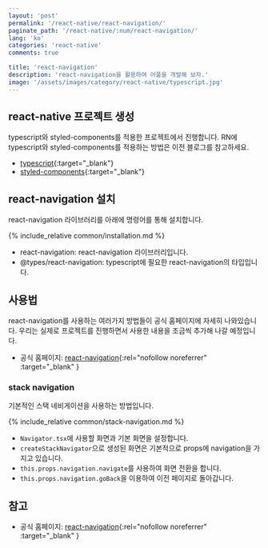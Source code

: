 ```yaml
---
layout: 'post'
permalink: '/react-native/react-navigation/'
paginate_path: '/react-native/:num/react-navigation/'
lang: 'ko'
categories: 'react-native'
comments: true

title: 'react-navigation'
description: 'react-navigation을 활용하여 어플을 개발해 보자.'
image: '/assets/images/category/react-native/typescript.jpg'
---
```



## react-native 프로젝트 생성
typescript와 styled-components를 적용한 프로젝트에서 진행합니다. RN에 typescript와 styled-components를 적용하는 방법은 이전 블로그를 참고하세요.
- [typescript]({{site.url}}/{{page.categories}}/typescript/){:target="_blank"}
- [styled-components]({{site.url}}/{{page.categories}}/styled-components/){:target="_blank"}

## react-navigation 설치
react-navigation 라이브러리를 아래에 명령어를 통해 설치합니다.

{% include_relative common/installation.md %}

- react-navigation: react-navigation 라이브러리입니다.
- @types/react-navigation: typescript에 필요한 react-navigation의 타입입니다.

## 사용법
react-navigation를 사용하는 여러가지 방법들이 공식 홈페이지에 자세히 나와있습니다. 우리는 실제로 프로젝트를 진행하면서 사용한 내용을 조금씩 추가해 나갈 예정입니다.
- 공식 홈페이지: [react-navigation](https://reactnavigation.org/docs){:rel="nofollow noreferrer" :target="_blank" }

### stack navigation
기본적인 스택 네비게이션을 사용하는 방법입니다.

{% include_relative common/stack-navigation.md %}

- ```Navigator.tsx```에 사용할 화면과 기본 화면을 설정합니다.
- ```createStackNavigator```으로 생성된 화면은 기본적으로 props에 navigation을 가지고 있습니다.
- ```this.props.navigation.navigate```를 사용하여 화면 전환을 합니다.
- ```this.props.navigation.goBack```을 이용하여 이전 페이지로 돌아갑니다.

## 참고
- 공식 홈페이지: [react-navigation](https://reactnavigation.org/docs){:rel="nofollow noreferrer" :target="_blank" }